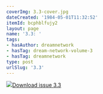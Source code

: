 ```yaml
---
coverImg: 3.3-cover.jpg
dateCreated: '1984-05-01T11:32:52'
itemId: bcphblfujy2
layout: page
name: '3.3: '
tags:
- hasAuthor: dreamnetwork
- hasTag: dream-network-volume-3
- hasTag: dreamnetwork
type: post
urlSlug: '3.3'
---
```

<img class="card-journal-img" src="../images/3.3-rect.jpg"/><a href="../files/pdfs/Volume_3/3.3-The-Dream-Network-Volume-3-No-3.pdf" download="">Download issue 3.3</a>